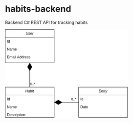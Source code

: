 # habits-backend
Backend C# REST API for tracking habits

![alt text](https://github.com/janushannesarson/habits-backend/blob/main/modeluml.png?raw=true)
